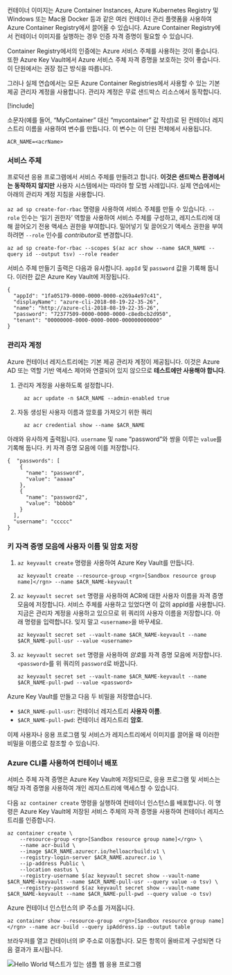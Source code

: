 컨테이너 이미지는 Azure Container Instances, Azure Kubernetes Registry 및 Windows 또는 Mac용 Docker 등과 같은 여러 컨테이너 관리 플랫폼을 사용하여 Azure Container Registry에서 끌어올 수 있습니다. Azure Container Registry에서 컨테이너 이미지를 실행하는 경우 인증 자격 증명이 필요할 수 있습니다. 

Container Registry에서의 인증에는 Azure 서비스 주체를 사용하는 것이 좋습니다. 또한 Azure Key Vault에서 Azure 서비스 주체 자격 증명을 보호하는 것이 좋습니다. 이 단원에서는 권장 접근 방식을 따릅니다.

그러나 실제 연습에서는 모든 Azure Container Registries에서 사용할 수 있는 기본 제공 관리자 계정을 사용합니다. 관리자 계정은 무료 샌드박스 리소스에서 동작합니다.

<!-- Activate the sandbox -->
[!include[](../../../includes/azure-sandbox-activate.md)]

소문자(예를 들어, “MyContainer” 대신 “mycontainer” 값 작성)로 된 컨테이너 레지스트리 이름을 사용하여 변수를 만듭니다. 이 변수는 이 단원 전체에서 사용됩니다.

```azurecli
ACR_NAME=<acrName>
```

### <a name="service-principal"></a>서비스 주체

프로덕션 응용 프로그램에서 서비스 주체를 만들려고 합니다. **이것은 샌드박스 환경에서는 동작하지 않지만** 사용자 시스템에서는 따라야 할 모범 사례입니다. 실제 연습에서는 아래의 관리자 계정 지침을 사용합니다.

`az ad sp create-for-rbac` 명령을 사용하여 서비스 주체를 만들 수 있습니다. `--role` 인수는 ‘읽기 권한자’ 역할을 사용하여 서비스 주체를 구성하고, 레지스트리에 대해 끌어오기 전용 액세스 권한을 부여합니다. 밀어넣기 및 끌어오기 액세스 권한을 부여하려면 `--role` 인수를 *contributor*로 변경합니다.

```azurecli
az ad sp create-for-rbac --scopes $(az acr show --name $ACR_NAME --query id --output tsv) --role reader
```

서비스 주체 만들기 출력은 다음과 유사합니다. `appId` 및 `password` 값을 기록해 둡니다. 이러한 값은 Azure Key Vault에 저장됩니다.

```output
{
  "appId": "1fa05179-0000-0000-0000-e269a4e97c41",
  "displayName": "azure-cli-2018-08-19-22-35-26",
  "name": "http://azure-cli-2018-08-19-22-35-26",
  "password": "72377509-0000-0000-0000-c8edbcb2d950",
  "tenant": "00000000-0000-0000-0000-000000000000"
}
```

### <a name="admin-account"></a>관리자 계정

Azure 컨테이너 레지스트리에는 기본 제공 관리자 계정이 제공됩니다. 이것은 Azure AD 또는 역할 기반 액세스 제어와 연결되어 있지 않으므로 **테스트에만 사용해야 합니다**. 

1. 관리자 계정을 사용하도록 설정합니다.
    ```azurecli
      az acr update -n $ACR_NAME --admin-enabled true
    ```

2. 자동 생성된 사용자 이름과 암호를 가져오기 위한 쿼리

    ```azurecli
      az acr credential show --name $ACR_NAME
    ```

아래와 유사하게 출력됩니다. `username` 및 `name` “password”와 쌍을 이루는 `value`를 기록해 둡니다. 키 자격 증명 모음에 이를 저장합니다.

```output
{  "passwords": [
    {
      "name": "password",
      "value": "aaaaa"
    },
    {
      "name": "password2",
      "value": "bbbbb"
    }
  ],
  "username": "ccccc"
}
```

### <a name="save-the-username-and-password-to-the-key-vault"></a>키 자격 증명 모음에 사용자 이름 및 암호 저장

1. `az keyvault create` 명령을 사용하여 Azure Key Vault를 만듭니다.

    ```azurecli
    az keyvault create --resource-group <rgn>[Sandbox resource group name]</rgn> --name $ACR_NAME-keyvault
    ```

1. `az keyvault secret set` 명령을 사용하여 ACR에 대한 사용자 이름을 자격 증명 모음에 저장합니다. 서비스 주체를 사용하고 있었다면 이 값의 appId를 사용합니다. 지금은 관리자 계정을 사용하고 있으므로 위 쿼리의 사용자 이름을 저장합니다. 아래 명령을 입력합니다. 잊지 말고 `<username>`을 바꾸세요.

    ```azurecli
    az keyvault secret set --vault-name $ACR_NAME-keyvault --name $ACR_NAME-pull-usr --value <username>
    ```

1. `az keyvault secret set` 명령을 사용하여 *암호*를 자격 증명 모음에 저장합니다. `<password>`를 위 쿼리의 `password`로 바꿉니다.

    ```azurecli
    az keyvault secret set --vault-name $ACR_NAME-keyvault --name $ACR_NAME-pull-pwd --value <password>
    ```

Azure Key Vault를 만들고 다음 두 비밀을 저장했습니다.

* `$ACR_NAME-pull-usr`: 컨테이너 레지스트리 **사용자 이름**.
* `$ACR_NAME-pull-pwd`: 컨테이너 레지스트리 **암호**.

이제 사용자나 응용 프로그램 및 서비스가 레지스트리에서 이미지를 끌어올 때 이러한 비밀을 이름으로 참조할 수 있습니다.

### <a name="deploy-a-container-with-azure-cli"></a>Azure CLI를 사용하여 컨테이너 배포

서비스 주체 자격 증명은 Azure Key Vault에 저장되므로, 응용 프로그램 및 서비스는 해당 자격 증명을 사용하여 개인 레지스트리에 액세스할 수 있습니다.

다음 `az container create` 명령을 실행하여 컨테이너 인스턴스를 배포합니다. 이 명령은 Azure Key Vault에 저장된 서비스 주체의 자격 증명을 사용하여 컨테이너 레지스트리를 인증합니다.

```azurecli
az container create \
    --resource-group <rgn>[Sandbox resource group name]</rgn> \
    --name acr-build \
    --image $ACR_NAME.azurecr.io/helloacrbuild:v1 \
    --registry-login-server $ACR_NAME.azurecr.io \
    --ip-address Public \
    --location eastus \
    --registry-username $(az keyvault secret show --vault-name $ACR_NAME-keyvault --name $ACR_NAME-pull-usr --query value -o tsv) \
    --registry-password $(az keyvault secret show --vault-name $ACR_NAME-keyvault --name $ACR_NAME-pull-pwd --query value -o tsv)
```

Azure 컨테이너 인스턴스의 IP 주소를 가져옵니다.

```azurecli
az container show --resource-group  <rgn>[Sandbox resource group name]</rgn> --name acr-build --query ipAddress.ip --output table
```

브라우저를 열고 컨테이너의 IP 주소로 이동합니다. 모든 항목이 올바르게 구성되면 다음 결과가 표시됩니다.

![Hello World 텍스트가 있는 샘플 웹 응용 프로그램](../media/hello.png)


